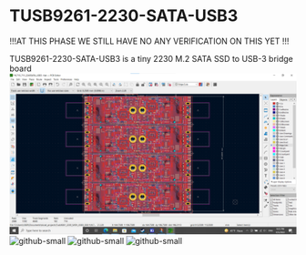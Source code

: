 # TUSB9261-2230-SATA-USB3
!!!AT THIS PHASE WE STILL HAVE NO ANY VERIFICATION ON THIS YET !!!

TUSB9261-2230-SATA-USB3 is a tiny 2230 M.2 SATA SSD to USB-3 bridge board
![github-small](https://github.com/p8p671/TUSB9261-2230-SATA-USB3/blob/ES0.1/Screenshot%202022-04-05%20212531.png)
![github-small](https://cdn.discordapp.com/attachments/857047152684564523/959693812828102696/unknown.png)
![github-small](https://cdn.discordapp.com/attachments/857047152684564523/959549369542135818/unknown.png)
![github-small](https://cdn.discordapp.com/attachments/857047152684564523/959550584204177488/unknown.png)
